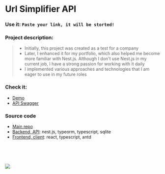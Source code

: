 # Url Simplifier API

### Use it: `Paste your link, it will be storted!`

### Project description: 
> - Initially, this project was created as a test for a company
> - Later, I enhanced it for my portfolio, which also helped me become more familiar with Nest.js. Although I don't use Nest.js in my current job, I have a strong passion for working with it daily
> - I implemented various approaches and technologies that I am eager to use in my future roles

### Check it:

- [Demo](https://3-n.in/6)
- [API Swagger](https://3-n.in/7)

### Source code

- [Main repo](https://3-n.in/3)
- [Backend, API](https://3-n.in/2): nest.js, typeorm, typescript, sqlite
- [Frontend, client](https://3-n.in/4): react, typescript, antd

<br>
<br>
<br>

![](https://i.ibb.co/9cr8V0S/Screenshot-2024-05-22-at-1-06-33.png)
